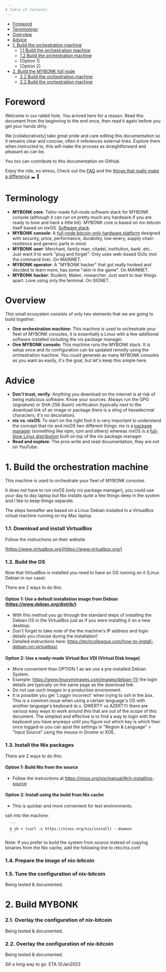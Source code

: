 ```yaml
---
# Table of Contents
---
```

  - [Foreword](#foreword)
  - [Terminology](#terminology)
  - [Overview](#overview)
  - [Advice](#advice)
  - [1. Build the orchestration machine](#build-orchestration-machine)
    -  [1.1 Build the orchestration machine](#build-orchestration-machine)
    -  [1.2 Build the orchestration machine](#build-orchestration-machine)
      - [Option 1]
      - [Option 2]
  - [2. Build the MYBONK full node](#build-mybonk-full-node)
    -  [2.2 Build the orchestration machine](#build-orchestration-machine) 
    -  [2.2 Build the orchestration machine](#build-orchestration-machine) 



# Foreword
Welcome in our rabbit hole. 
You arrived here for a reason. Read this document from the beginning to the end once, then read it again before you get your hands dirty. 
  
We [collaboratively] take great pride and care editing this documentation so it remains clear and concise, often it references external links. Explore them when instructed to, this will make the process as straightforward and pleasant as can be.
  
You too can contribute to this documentation on GitHub.
  
Enjoy the ride, no stress, Check out the [FAQ](FAQ.md) and the [things that really make a difference](BABY-RABBIT-HOLES.md)  :hole: :rabbit2:

# Terminology
- **MYBONK core**: Tailor-made full-node software stack for MYBONK console (although it can run on pretty much any hardware if you are ready to tune and hack a little bit). MYBONK core is based on nix-bitcoin itself based on nixOS. [Software stack](MYBONK-STACK.md).
- **MYBONK console**: A [full-node bitcoin-only hardware platform](https://mybonk.co) designed with security, price, performance, durability, low-enery, supply chain resilience and generic parts in mind.
- **MYBONK user**: Merchant, family man, citadel, institution, bank .etc.. Just want it to work "plug and forget". Only uses web-based GUIs (not the command line). On MAINNET.
- **MYBONK operator**: A "MYBONK hacker" that got really hooked and decided to learn more, has some "skin in the game". On MAINNET.
- **MYBONK hacker**: Student, Maker, researcher. Just want to tear things apart. Love using only the terminal. On SIGNET.

# Overview

This small ecosystem consists of only two elements that we are going to build together:
  
- **One orchestration machine:**
  This machine is used to orchestrate your fleet of MYBONK consoles, it is essentially a Linux with a few additional software installed including the nix package manager.
- **One MYBONK console:**
  This machine runs the MYBONK stack. It is setup once and its configuration can be updated remotly using the orchestration machine.
  You could generate as many MYBONK consoles as you want as easily, it's the goal, but let's keep this simple here.
  
# Advice
- **Don't trust, verify**: Anything you download on the internet is at risk of being malicious software. Know your sources. Always run the GPG (signature) or SHA-256 (hash) verification (typically next to the download link of an image or package there is a sting of hexadecimal characters, it's no decoration).
- **nix vs. nixOS**: To start on the right foot it is very important to understand the concept that nix and nixOS two different things: nix is a [package manager](https://en.wikipedia.org/wiki/Package_manager) (something like npm, rpm and others) whereas nixOS is a [full-blow Linux distribution](https://en.wikipedia.org/wiki/NixOS) built on top of the nix package manager.
- **Read and explore**: The pros write and read documentation, they are not on YouTube. 

<a name="build-orchestration-machine"></a>
===
# 1. Build the orchestration machine
This machine is used to orchestrate your fleet of MYBONK consoles.
  
It does not have to run nixOS (only nix package manager), you could use your day to day laptop but Nix installs quite a few things deep in the system and I like to keep things separate. 
  
The steps hereafter are based on a Linux Debian installed in a VirtualBox virtual machine running on my Mac laptop.
### 1.1. Download and install VirtualBox
Follow the instructions on their website

[https://www.virtualbox.org](https://www.virtualbox.org/)

### 1.2. Build the OS
  Now that VirtualBox is installed you need to have an OS running on it (Linux Debian in our case).
  
  There are 2 ways to do this:
  #### Option 1: Use a default installation image from Debian (https://www.debian.org/distrib/)
  - With this method you go through the standard steps of installing the Debian OS in the VirtualBox just as if you were installing it on a new desktop.
  - Don't forget to take note of the the machine's IP address and login details you choose during the installation!
  - Detailed instructions here: https://techcolleague.com/how-to-install-debian-on-virtualbox/
  #### Option 2: Use a ready-made Virtual Box VDI (Virtual Disk Image)
  - More convenient than OPTION 1 as we use a pre-installed Debian System. 
  - Example: https://www.linuxvmimages.com/images/debian-11/ the login details are typically on the same page as the download link. 
  - Do not use such images in a production environment. 
  - It is possible you get 'Loggin incorrect' when trying to ssh in the box. This is a common issue when using a certain language's OS with another language's keyboard (e.x. QWERTY vs AZERTY) there are various easy ways to work around this that are out of the scope of this document. The simplest and effective is to find a way to login with the keyboard you have anyways until you figure out which key is which then once logged-in you can ajust the settings in "Region & Language" > "Input Source" using the mouse in Gnome or KDE.
### 1.3. Install the Nix packages
  There are 2 ways to do this:
  #### Option 1: Build Nix from the source
  - Follow the instructions at https://nixos.org/nix/manual/#ch-installing-source
  #### Option 2: Install using the build from Nix cache
  - This is quicker and more convenient for test environments.
  
  ssh into the machine:
  
      ```
      $ sh < (curl -L https://nixos.org/nix/install) --daemon
      ```
      
  Note: If you prefer to build the system from source instead of copying binaries from the Nix cache, add the following line to /etc/nix.conf

### 1.4. Prepare the image of nix-bitcoin


### 1.5. Tune the configuration of nix-bitcoin
  Being tested & documented.
  
  
<a name="build-mybonk-full-node"></a>
# 2. Build MYBONK
  ### 2.1. Overlay the configuration of nix-bitcoin
  Being tested & documented.

  ### 2.2. Overlay the configuration of nix-bitcoin
  Being tested & documented.

  
  
  
Sill a long way to go. ETA 10Jan2023

